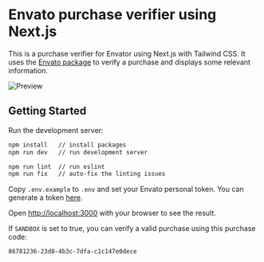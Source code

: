 # Envato purchase verifier using Next.js

This is a purchase verifier for Envator using Next.js with Tailwind CSS. It uses the [Envato package](https://www.npmjs.com/package/envato) to verify a purchase and displays some relevant information.

![Preview](https://i.imgur.com/Lg4HoDn.jpg)

## Getting Started

Run the development server:

```bash
npm install   // install packages
npm run dev   // run development server

npm run lint  // run eslint
npm run fix   // auto-fix the linting issues
```

Copy `.env.example` to `.env` and set your Envato personal token. You can generate a token [here](https://build.envato.com/create-token).

Open [http://localhost:3000](http://localhost:3000) with your browser to see the result.

If `SANDBOX` is set to true, you can verify a valid purchase using this purchase code:

`86781236-23d0-4b3c-7dfa-c1c147e0dece`
